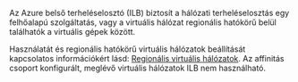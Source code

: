 Az Azure belső terheléselosztó (ILB) biztosít a hálózati terheléselosztás egy felhőalapú szolgáltatás, vagy a virtuális hálózat regionális hatókörű belül találhatók a virtuális gépek között.

Használatát és regionális hatókörű virtuális hálózatok beállítását kapcsolatos információkért lásd: [Regionális virtuális hálózatok](../articles/virtual-network/virtual-networks-migrate-to-regional-vnet.md). Az affinitás csoport konfigurált, meglévő virtuális hálózatok ILB nem használható.